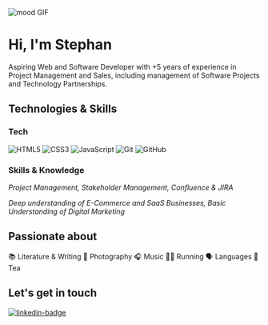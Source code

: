 ![mood GIF](https://i.giphy.com/media/v1.Y2lkPTc5MGI3NjExa21zazJkeHNvZ3hkNzA1NHRiaDY1b3N5aWhpdHZ2NTJ4cm82YjdpYSZlcD12MV9pbnRlcm5hbF9naWZfYnlfaWQmY3Q9Zw/wwg1suUiTbCY8H8vIA/giphy-downsized-large.gif)

# Hi, I'm Stephan

Aspiring Web and Software Developer with +5 years of experience in Project Management and Sales, including management of Software Projects and Technology Partnerships.

## Technologies & Skills

### Tech

![HTML5](https://img.shields.io/badge/-HTML5-black?style=flat-square&logo=html5) ![CSS3](https://img.shields.io/badge/-CSS3-black?style=flat-square&logo=css3) ![JavaScript](https://img.shields.io/badge/-JavaScript-black?style=flat-square&logo=javascript) ![Git](https://img.shields.io/badge/-Git-black?style=flat-square&logo=git) ![GitHub](https://img.shields.io/badge/-GitHub-181717?style=flat-square&logo=github)

### Skills & Knowledge

_Project Management, Stakeholder Management, Confluence & JIRA_

_Deep understanding of E-Commerce and SaaS Businesses, Basic Understanding of Digital Marketing_


## Passionate about

📚 Literature & Writing 📸 Photography 🎧 Music 🏃‍♂️ Running 🗣️ Languages 🍵 Tea

## Let's get in touch

<div>
  <a href="https://www.linkedin.com/in/stephan-model-53b46b182/">
    <img src="https://img.shields.io/badge/LinkedIn-blue?style=for-the-badge&logo=linkedin&logoColor=white" alt="linkedin-badge"></img>
  </a>
</div>
